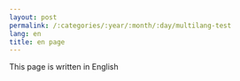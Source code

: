 ```yaml
---
layout: post
permalink: /:categories/:year/:month/:day/multilang-test
lang: en
title: en page
---
```


This page is written in English